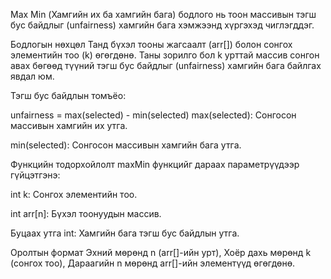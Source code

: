 Max Min (Хамгийн их ба хамгийн бага) бодлого нь тоон массивын тэгш бус байдлыг (unfairness) хамгийн бага хэмжээнд хүргэхэд чиглэгддэг.

Бодлогын нөхцөл
Танд бүхэл тооны жагсаалт (arr[]) болон сонгох элементийн тоо (k) өгөгдөнө. Таны зорилго бол k урттай массив сонгон авах бөгөөд түүний тэгш бус байдлыг (unfairness) хамгийн бага байлгах явдал юм.

Тэгш бус байдлын томъёо:

unfairness = max(selected) - min(selected)
max(selected): Сонгосон массивын хамгийн их утга.

min(selected): Сонгосон массивын хамгийн бага утга.

Функцийн тодорхойлолт
maxMin функцийг дараах параметрүүдээр гүйцэтгэнэ:

int k: Сонгох элементийн тоо.

int arr[n]: Бүхэл тоонуудын массив.

Буцаах утга
int: Хамгийн бага тэгш бус байдлын утга.

Оролтын формат
Эхний мөрөнд n (arr[]-ийн урт), Хоёр дахь мөрөнд k (сонгох тоо), Дараагийн n мөрөнд arr[]-ийн элементүүд өгөгдөнө.